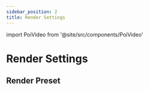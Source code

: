 ```yaml
---
sidebar_position: 2
title: Render Settings
---
```

import PoiVideo from '@site/src/components/PoiVideo'

# Render Settings

## Render Preset
